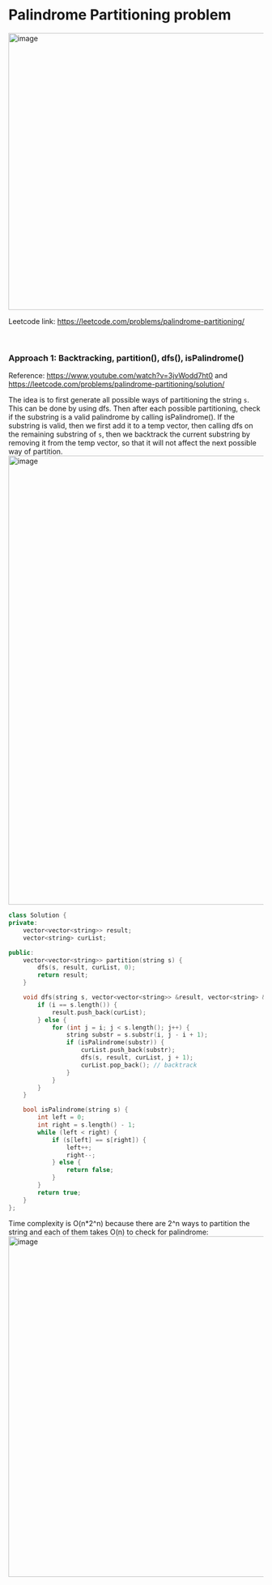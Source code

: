 # Palindrome Partitioning problem
<img width="547" alt="image" src="https://user-images.githubusercontent.com/25105806/161417246-137a44ae-1776-4bd3-bc3a-4325934eb374.png">

Leetcode link: https://leetcode.com/problems/palindrome-partitioning/

<br />

### Approach 1: Backtracking, partition(), dfs(), isPalindrome()

Reference: https://www.youtube.com/watch?v=3jvWodd7ht0 and https://leetcode.com/problems/palindrome-partitioning/solution/

The idea is to first generate all possible ways of partitioning the string `s`. This can be done by using dfs. Then after each possible partitioning, check if the substring is a valid palindrome by calling isPalindrome(). If the substring is valid, then we first add it to a temp vector, then calling dfs on the remaining substring of `s`, then we backtrack the current substring by removing it from the temp vector, so that it will not affect the next possible way of partition.
<img width="887" alt="image" src="https://user-images.githubusercontent.com/25105806/161417358-66492000-a878-44ff-9fc6-7e485d38832f.png">

```cpp
class Solution {
private:
    vector<vector<string>> result;
    vector<string> curList;

public:
    vector<vector<string>> partition(string s) {
        dfs(s, result, curList, 0);
        return result;
    }

    void dfs(string s, vector<vector<string>> &result, vector<string> &curList, int i) {
        if (i == s.length()) {
            result.push_back(curList);
        } else {
            for (int j = i; j < s.length(); j++) {
                string substr = s.substr(i, j - i + 1);
                if (isPalindrome(substr)) {
                    curList.push_back(substr);
                    dfs(s, result, curList, j + 1);
                    curList.pop_back(); // backtrack
                }
            }
        }
    }

    bool isPalindrome(string s) {
        int left = 0;
        int right = s.length() - 1;
        while (left < right) {
            if (s[left] == s[right]) {
                left++;
                right--;
            } else {
                return false;
            }
        }
        return true;
    }
};
```

Time complexity is O(n\*2^n) because there are 2^n ways to partition the string and each of them takes O(n) to check for palindrome:\
<img width="673" alt="image" src="https://user-images.githubusercontent.com/25105806/161418210-4c642152-3752-49f1-8503-cebe196db444.png">
